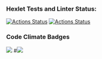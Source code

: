 ### Hexlet Tests and Linter Status:
[![Actions Status](https://github.com/Grand9/java-project-72/actions/workflows/hexlet-check.yml/badge.svg)](https://github.com/Grand9/java-project-72/actions)
[![Actions Status](https://github.com/Grand9/java-project-72/actions/workflows/ci.yml/badge.svg)](https://github.com/Grand9/java-project-72/actions)
### Code Climate Badges
<a href="https://codeclimate.com/github/Grand9/java-project-72/maintainability"><img src="https://api.codeclimate.com/v1/badges/bd38b824654b6912dcff/maintainability" /></a>
#<a href="https://codeclimate.com/github/Grand9/java-project-72/test_coverage"><img src="https://api.codeclimate.com/v1/badges/bd38b824654b6912dcff/test_coverage" /></a>
